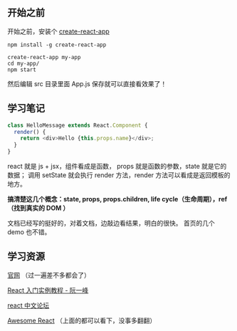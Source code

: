 

## 开始之前

  开始之前，安装个 [create-react-app](https://github.com/facebookincubator/create-react-app)
  ```shell
  npm install -g create-react-app

  create-react-app my-app
  cd my-app/
  npm start
  ```
  然后编辑 src 目录里面 App.js 保存就可以直接看效果了！

## 学习笔记

  ```js
  class HelloMessage extends React.Component {
    render() {
      return <div>Hello {this.props.name}</div>;
    }
  }
  ```
  
  
  react 就是 js + jsx，组件看成是函数， props 就是函数的参数，state 就是它的数据；
  调用 setState 就会执行 render 方法，render 方法可以看成是返回模板的地方。
  
  **搞清楚这几个概念：state, props, props.children, life cycle（生命周期），ref（找到真实的 DOM ）**
  
  文档已经写的挺好的，对着文档，边敲边看结果，明白的很快。 首页的几个 demo 也不错。
  
  ## 学习资源

  [官网](facebook.github.io/react) （过一遍差不多都会了）

  [React 入门实例教程 - 阮一峰](http://www.ruanyifeng.com/blog/2015/03/react.html)

  [react 中文论坛](http://react-china.org/)

  [Awesome React](https://github.com/enaqx/awesome-react) （上面的都可以看下，没事多翻翻）
